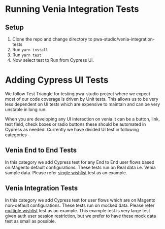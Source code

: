 # Running Venia Integration Tests

## Setup

1. Clone the repo and change directory to pwa-studio/venia-integration-tests
2. Run `yarn install`
3. Run `yarn test`
4. Now select test to Run from Cypress UI.

# Adding Cypress UI Tests

We follow Test Triangle for testing pwa-studio project where we expect most of our code coverage is driven by Unit tests. This allows us to be very less dependent on UI tests which are expensive to maintain and can be very unstable in long run.

When you are developing any UI interaction on venia it can be a button, link, text field, check boxes or radio buttons these should be automated in Cypress as needed. Currently we have divided UI test in following categories -

## Venia End to End Tests
In this category we add Cypress test for any End to End user flows based on Magento default configurations. These tests run on Real data i.e. Venia sample data. Please refer [single wishlist][] test as an example.

## Venia Integration Tests
In this category we add Cypress test for user flows which are on Magento non-default configurations. These tests run on mocked data. Please refer [multiple wishlist][] test as an example. This example test is very large test given auth user session restriction, but we prefer to have these mock data test as small as possible.

[single wishlist]: https://github.com/magento/pwa-studio/blob/develop/venia-integration-tests/src/tests/wishList/e2eTests/singleWishlistAddRemoveProduct.spec.js
[multiple wishlist]: https://github.com/magento/pwa-studio/blob/develop/venia-integration-tests/src/tests/wishList/integrationTests/verifyMultipleWishlistFeatures.spec.js